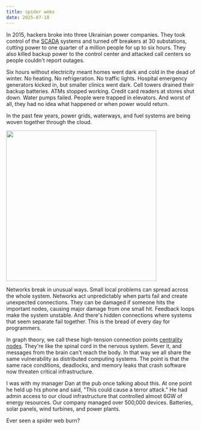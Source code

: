 ```yaml
---
title: spider webs
date: 2025-07-18
---
```


In 2015, hackers broke into three Ukrainian power companies. They took control of the [SCADA](https://en.wikipedia.org/wiki/SCADA) systems and turned off breakers at 30 substations, cutting power to one quarter of a million people for up to six hours. They also killed backup power to the control center and attacked call centers so people couldn't report outages.

Six hours without electricity meant homes went dark and cold in the dead of winter. No heating. No refrigeration. No traffic lights. Hospital emergency generators kicked in, but smaller clinics went dark. Cell towers drained their backup batteries. ATMs stopped working. Credit card readers at stores shut down. Water pumps failed. People were trapped in elevators. And worst of all, they had no idea what happened or when power would return.

In the past few years, power grids, waterways, and fuel systems are being woven together through the cloud.

<img width="400" src="/images/darkout.gif">

Networks break in unusual ways. Small local problems can spread across the whole system. Networks act unpredictably when parts fail and create unexpected connections. They can be damaged if someone hits the important nodes, causing major damage from one small hit. Feedback loops make the system unstable. And there's hidden connections where systems that seem separate fail together. This is the bread of every day for programmers. 

In graph theory, we call these high-tension connection points [centrality nodes](https://en.wikipedia.org/wiki/Centrality). They're like the spinal cord in the nervous system. Sever it, and messages from the brain can't reach the body. In that way we all share the same vulnerability as distributed computing systems. The point is that the same race conditions, deadlocks, and memory leaks that crash software now threaten critical infrastructure. 

I was with my manager Dan at the pub once talking about this. At one point he held up his phone and said, "This could cause a terror attack." He had admin access to our cloud infrastructure that controlled almost 6GW of energy resources. Our company managed over 500,000 devices. Batteries, solar panels, wind turbines, and power plants. 

Ever seen a spider web burn?
